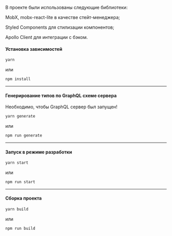 
В проекте были использованы следующие библиотеки:

MobX, mobx-react-lite в качестве стейт-менеджера;

Styled Components для стилизации компонентов;

Apollo Client для интеграции с бэком.




#### Установка зависимостей

```bash
yarn
```

или

```bash
npm install
```

---

#### Генерирование типов по GraphQL схеме сервера

Необходимо, чтобы GraphQL сервер был запущен!

```bash
yarn generate
```

или

```bash
npm run generate
```

---

#### Запуск в режиме разработки

```bash
yarn start
```

или

```bash
npm run start
```

---

#### Сборка проекта

```bash
yarn build
```

или

```bash
npm run build
```
